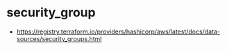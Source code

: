 # security_group
 
   * https://registry.terraform.io/providers/hashicorp/aws/latest/docs/data-sources/security_groups.html